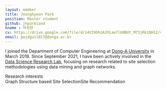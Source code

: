 ```yaml
---
layout: member
title: Jeonghyeon Park
position: Master student
github: jhparkland
kname : 박정현
cv: https://drive.google.com/file/d/14VI9OhzAJYLae7lU0BUt_Mf3jRk1QH12/view?usp=drive_link, JeonghyeonPark CV
email: pwjdgus1017@donga.ac.kr
---
```



I joined the Department of Computer Engineering at [Dong-A University](https://english.donga.ac.kr/sites/english/index.do) in March 2018.  Since September 2021, I have been actively involved in the [Data Science Research Lab](https://www.datasciencelabs.org/), focusing on research related to site selection methodologies using data mining and graph networks.


<div class="head">Research interests</div>
<span class="badge badge-info">Graph Structure based Site Selection</span><span class="badge badge-danger">Site Recommendation</span>